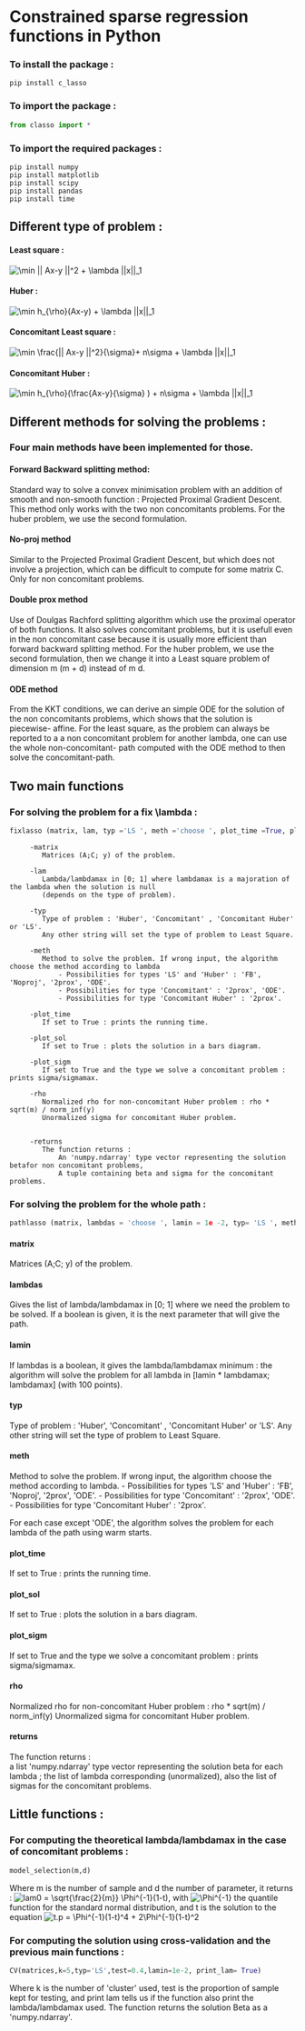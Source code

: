 # Constrained sparse regression functions in Python

### To install the package : 
```shell
pip install c_lasso
```

### To import the package :
```python
from classo import *
```
### To import the required packages  :
```shell
pip install numpy
pip install matplotlib
pip install scipy
pip install pandas
pip install time
```
    

##  Different type of problem : 
#### Least square :             

<img src="https://latex.codecogs.com/gif.latex?\min&space;||&space;Ax-y&space;||^2&space;&plus;&space;\lambda&space;||x||_1" title="\min || Ax-y ||^2 + \lambda ||x||_1" />

#### Huber  :                   

<img src="https://latex.codecogs.com/gif.latex?\min&space;h_{\rho}(Ax-y)&space;&plus;&space;\lambda&space;||x||_1" title="\min h_{\rho}(Ax-y) + \lambda ||x||_1" />

#### Concomitant Least square : 

<img src="https://latex.codecogs.com/gif.latex?\min&space;\frac{||&space;Ax-y&space;||^2}{\sigma}&plus;&space;n\sigma&space;&plus;&space;\lambda&space;||x||_1" title="\min \frac{|| Ax-y ||^2}{\sigma}+ n\sigma + \lambda ||x||_1" />

#### Concomitant Huber :        

<img src="https://latex.codecogs.com/gif.latex?\min&space;h_{\rho}(\frac{Ax-y}{\sigma}&space;)&space;&plus;&space;n\sigma&space;&plus;&space;\lambda&space;||x||_1" title="\min h_{\rho}(\frac{Ax-y}{\sigma} ) + n\sigma + \lambda ||x||_1" />



## Different methods for solving the problems : 

### Four main methods have been implemented for those.


#### Forward Backward splitting method:
Standard way to solve a convex minimisation problem with an addition of
smooth and non-smooth function : Projected Proximal Gradient Descent. This
method only works with the two non concomitants problems. For the huber
problem, we use the second formulation.

#### No-proj method
Similar to the Projected Proximal Gradient Descent, but which does not involve
a projection, which can be difficult to compute for some matrix C. Only for
non concomitant problems.

#### Double prox method
Use of Doulgas Rachford splitting algorithm which use the proximal operator of
both functions. It also solves concomitant problems, but it is usefull even in the
non concomitant case because it is usually more efficient than forward backward
splitting method. For the huber problem, we use the second formulation, then
we change it into a Least square problem of dimension m (m + d) instead of m d.

#### ODE method  
From the KKT conditions, we can derive an simple ODE for the solution of
the non concomitants problems, which shows that the solution is piecewise-
affine. For the least square, as the problem can always be reported to a a non
concomitant problem for another lambda, one can use the whole non-concomitant-
path computed with the ODE method to then solve the concomitant-path.



## Two main functions 

### For solving the problem for a fix \lambda : 
```python
fixlasso (matrix, lam, typ ='LS ', meth ='choose ', plot_time =True, plot_sol =True, plot_sigm =True, rho = 1.345)
```
  
         -matrix
            Matrices (A;C; y) of the problem.

         -lam
            Lambda/lambdamax in [0; 1] where lambdamax is a majoration of the lambda when the solution is null 
            (depends on the type of problem).

         -typ
            Type of problem : 'Huber', 'Concomitant' , 'Concomitant Huber' or 'LS'. 
            Any other string will set the type of problem to Least Square.

         -meth
            Method to solve the problem. If wrong input, the algorithm choose the method according to lambda
                - Possibilities for types 'LS' and 'Huber' : 'FB', 'Noproj', '2prox', 'ODE'.
                - Possibilities for type 'Concomitant' : '2prox', 'ODE'.
                - Possibilities for type 'Concomitant Huber' : '2prox'.

         -plot_time
            If set to True : prints the running time.

         -plot_sol
            If set to True : plots the solution in a bars diagram.

         -plot_sigm
            If set to True and the type we solve a concomitant problem : prints sigma/sigmamax.

         -rho
            Normalized rho for non-concomitant Huber problem : rho * sqrt(m) / norm_inf(y)
            Unormalized sigma for concomitant Huber problem.


         -returns
            The function returns : 
                An 'numpy.ndarray' type vector representing the solution betafor non concomitant problems, 
                A tuple containing beta and sigma for the concomitant problems.






### For solving the problem for the whole path :
```python
pathlasso (matrix, lambdas = 'choose ', lamin = 1e -2, typ= 'LS ', meth = 'ODE ', plot_time = True, plot_sol = True, plot_sigm = True, rho = 1.345, compare = False )
```


#### matrix
Matrices (A;C; y) of the problem.

#### lambdas
Gives the list of lambda/lambdamax in [0; 1] where we need the problem to be solved. 
If a boolean is given, it is the next parameter that will give the path.

#### lamin
If lambdas is a boolean, it gives the lambda/lambdamax minimum : the algorithm will solve the problem for all lambda in [lamin * lambdamax; lambdamax] (with 100 points).	

#### typ
Type of problem : 'Huber', 'Concomitant' , 'Concomitant Huber' or 'LS'. 
Any other string will set the type of problem to Least Square.

#### meth
Method to solve the problem. If wrong input, the algorithm choose the method according to lambda.
    - Possibilities for types 'LS' and 'Huber' : 'FB', 'Noproj', '2prox', 'ODE'.
    - Possibilities for type 'Concomitant' : '2prox', 'ODE'.
    - Possibilities for type 'Concomitant Huber' : '2prox'.

For each case except 'ODE', the algorithm solves the problem for each lambda of the path using warm starts.


#### plot_time
If set to True : prints the running time.

#### plot_sol
If set to True : plots the solution in a bars diagram.

#### plot_sigm
If set to True and the type we solve a concomitant problem : prints sigma/sigmamax.

#### rho
Normalized rho for non-concomitant Huber problem : rho * sqrt(m) / norm_inf(y)
Unormalized sigma for concomitant Huber problem.


#### returns
The function returns :  
    a list 'numpy.ndarray' type vector representing the solution beta for each lambda ;
    the list of lambda corresponding (unormalized), 
    also the list of sigmas for the concomitant problems.





## Little functions :
### For computing the theoretical lambda/lambdamax in the case of concomitant problems :  
```python
model_selection(m,d)
```
Where m is the number of sample and d the number of parameter, it returns : <img src="https://latex.codecogs.com/gif.latex?lam0&space;=&space;\sqrt{\frac{2}{m}}&space;\Phi^{-1}(1-t)" title="lam0 = \sqrt{\frac{2}{m}} \Phi^{-1}(1-t)" />, with <img src="https://latex.codecogs.com/gif.latex?\Phi^{-1}" title="\Phi^{-1}" /> the quantile function for the standard normal distribution, and t is the solution to the equation <img src="https://latex.codecogs.com/gif.latex?t.p&space;=&space;\Phi^{-1}(1-t)^4&space;&plus;&space;2\Phi^{-1}(1-t)^2" title="t.p = \Phi^{-1}(1-t)^4 + 2\Phi^{-1}(1-t)^2" />


### For computing the solution using cross-validation and the previous main functions : 
```python
CV(matrices,k=5,typ='LS',test=0.4,lamin=1e-2, print_lam= True)
```
Where k is the number of 'cluster' used, test is the proportion of sample kept for testing, and print lam tells us if the function also print the lambda/lambdamax used. The function returns the solution Beta as a 'numpy.ndarray'.   











